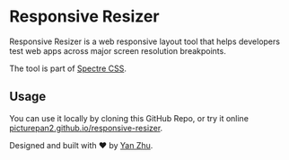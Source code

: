 # Responsive Resizer

Responsive Resizer is a web responsive layout tool that helps developers test web apps across major screen resolution breakpoints. 

The tool is part of [Spectre CSS](https://github.com/spectre-org/spectre-css).

## Usage

You can use it locally by cloning this GitHub Repo, or try it online [picturepan2.github.io/responsive-resizer](https://picturepan2.github.io/responsive-resizer/).

Designed and built with ♥ by [Yan Zhu](https://twitter.com/picturepan2). 
